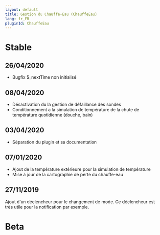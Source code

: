 ```yaml
---
layout: default
title: Gestion du Chauffe-Eau (ChauffeEau)
lang: fr_FR
pluginId: ChauffeEau
---
```


# Stable
## 26/04/2020

* Bugfix $_nextTime  non initialisé

## 08/04/2020

* Désactivation du la gestion de défaillance des sondes
* Conditionnement a la simulation de température de la chute de température quotidienne (douche, bain)

## 03/04/2020

* Séparation du plugin et sa documentation

## 07/01/2020

* Ajout de la température extérieure pour la simulation de température
* Mise à jour de la cartographie de perte du chauffe-eau

## 27/11/2019

Ajout d'un déclencheur pour le changement de mode.
Ce déclencheur est très utile pour la notification par exemple.

# Beta
